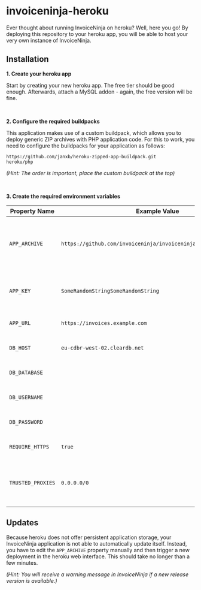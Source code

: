


# invoiceninja-heroku
Ever thought about running InvoiceNinja on heroku? Well, here you go! By deploying this repository to your heroku app, you will be able to host your very own instance of InvoiceNinja.

## Installation
**1. Create your heroku app**

Start by creating your new heroku app. The free tier should be good enough. Afterwards, attach a MySQL addon - again, the free version will be fine.

<br>

**2. Configure the required buildpacks**

This application makes use of a custom buildpack, which allows you to deploy generic ZIP archives with PHP application code. For this to work, you need to configure the buildpacks for your application as follows:

    https://github.com/janxb/heroku-zipped-app-buildpack.git
    heroku/php
*(Hint: The order is important, place the custom buildpack at the top)*

<br>

**3. Create the required environment variables**

|Property Name|Example Value|Description|
|---|---|---|
| `APP_ARCHIVE` | `https://github.com/invoiceninja/invoiceninja/archive/v4.5.9.zip` | Release ZIP-file URL, manually increment for each update |
| `APP_KEY` | `SomeRandomStringSomeRandomString` | Random encryption string, needs to be 32 bit long |
| `APP_URL` | `https://invoices.example.com` | URL of your InvoiceNinja instance |
| `DB_HOST` | `eu-cdbr-west-02.cleardb.net` | MySQL database host |
| `DB_DATABASE` |  | MySQL database name |
| `DB_USERNAME` |  | MySQL database user |
| `DB_PASSWORD` |  | MySQL database password |
| `REQUIRE_HTTPS` | `true` | Redirect all requests to HTTPS |
| `TRUSTED_PROXIES` | `0.0.0.0/0` | Always trust the incoming proxy server on heroku |

## Updates

Because heroku does not offer persistent application storage, your InvoiceNinja application is not able to automatically update itself. Instead, you have to edit the `APP_ARCHIVE` property manually and then trigger a new deployment in the heroku web interface. This should take no longer than a few minutes. 

*(Hint: You will receive a warning message in InvoiceNinja if a new release version is available.)*
